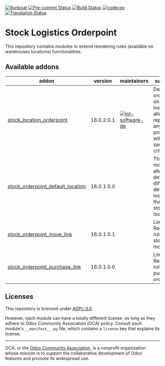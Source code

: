 
[![Runboat](https://img.shields.io/badge/runboat-Try%20me-875A7B.png)](https://runboat.odoo-community.org/builds?repo=OCA/stock-logistics-orderpoint&target_branch=16.0)
[![Pre-commit Status](https://github.com/OCA/stock-logistics-orderpoint/actions/workflows/pre-commit.yml/badge.svg?branch=16.0)](https://github.com/OCA/stock-logistics-orderpoint/actions/workflows/pre-commit.yml?query=branch%3A16.0)
[![Build Status](https://github.com/OCA/stock-logistics-orderpoint/actions/workflows/test.yml/badge.svg?branch=16.0)](https://github.com/OCA/stock-logistics-orderpoint/actions/workflows/test.yml?query=branch%3A16.0)
[![codecov](https://codecov.io/gh/OCA/stock-logistics-orderpoint/branch/16.0/graph/badge.svg)](https://codecov.io/gh/OCA/stock-logistics-orderpoint)
[![Translation Status](https://translation.odoo-community.org/widgets/stock-logistics-orderpoint-16-0/-/svg-badge.svg)](https://translation.odoo-community.org/engage/stock-logistics-orderpoint-16-0/?utm_source=widget)

<!-- /!\ do not modify above this line -->

# Stock Logistics Orderpoint

This repository contains modules to extend reordering rules (available on warehouses locations) functionalities.

<!-- /!\ do not modify below this line -->

<!-- prettier-ignore-start -->

[//]: # (addons)

Available addons
----------------
addon | version | maintainers | summary
--- | --- | --- | ---
[stock_location_orderpoint](stock_location_orderpoint/) | 16.0.2.0.1 | [![mt-software-de](https://github.com/mt-software-de.png?size=30px)](https://github.com/mt-software-de) | Declare orderpoint on a location allowing to replenish any product with the same criteria.
[stock_orderpoint_default_location](stock_orderpoint_default_location/) | 16.0.1.0.0 |  | This module allows to define a different default location than the stock location
[stock_orderpoint_move_link](stock_orderpoint_move_link/) | 16.0.1.0.1 |  | Link Reordering rules to stock moves
[stock_orderpoint_purchase_link](stock_orderpoint_purchase_link/) | 16.0.1.0.0 |  | Link Reordering rules to purchase orders

[//]: # (end addons)

<!-- prettier-ignore-end -->

## Licenses

This repository is licensed under [AGPL-3.0](LICENSE).

However, each module can have a totally different license, as long as they adhere to Odoo Community Association (OCA)
policy. Consult each module's `__manifest__.py` file, which contains a `license` key
that explains its license.

----
OCA, or the [Odoo Community Association](http://odoo-community.org/), is a nonprofit
organization whose mission is to support the collaborative development of Odoo features
and promote its widespread use.
